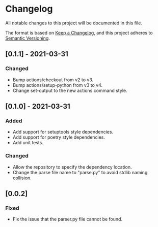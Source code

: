 # Changelog
All notable changes to this project will be documented in this file.

The format is based on [Keep a Changelog](https://keepachangelog.com/en/1.0.0/),
and this project adheres to [Semantic Versioning](https://semver.org/spec/v2.0.0.html).

## [0.1.1] - 2021-03-31

### Changed
- Bump actions/checkout from v2 to v3.
- Bump actions/setup-python from v3 to v4.
- Change set-output to the new actions command style.

## [0.1.0] - 2021-03-31

### Added

- Add support for setuptools style dependencies.
- Add support for poetry style dependencies.
- Add unit tests.

### Changed
- Allow the repository to specify the dependency location.
- Change the parse file name to "parse.py" to avoid stdlib naming collision.

## [0.0.2]

### Fixed
- Fix the issue that the parser.py file cannot be found.
